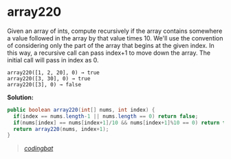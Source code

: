 # array220

Given an array of ints, compute recursively if the array contains somewhere a value followed in the array by that value times 10. We'll use the convention of considering only the part of the array that begins at the given index. In this way, a recursive call can pass index+1 to move down the array. The initial call will pass in index as 0.

```
array220([1, 2, 20], 0) → true
array220([3, 30], 0) → true
array220([3], 0) → false
```

**Solution:**

```java
public boolean array220(int[] nums, int index) {
  if(index == nums.length-1 || nums.length == 0) return false;
  if(nums[index] == nums[index+1]/10 && nums[index+1]%10 == 0) return true;
  return array220(nums, index+1);
}
```

> _[codingbat](https://codingbat.com/prob/p173469)_